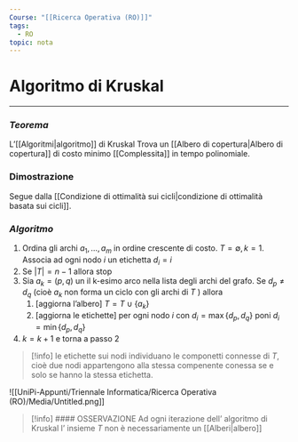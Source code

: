 ```yaml
---
Course: "[[Ricerca Operativa (RO)]]"
tags:
  - RO
topic: nota
---
```



# Algoritmo di Kruskal
---


### *Teorema*

L’[[Algoritmi|algoritmo]] di Kruskal Trova un [[Albero di copertura|Albero di copertura]] di costo minimo [[Complessita]] in tempo polinomiale.

### Dimostrazione

Segue dalla [[Condizione di ottimalità sui cicli|condizione di ottimalità basata sui cicli]].

### *Algoritmo*

1. Ordina gli archi $a_1,\dots,a_m$ in ordine crescente di costo. $T = \emptyset ,k=1$. Associa ad ogni nodo $i$ un etichetta $d_i=i$
2. Se $|T| = n-1$ allora stop
3. Sia $a_k = (p,q)$ un il k-esimo arco nella lista degli archi del grafo.
Se $d_p \not= d_q$ (cioè $a_k$ non forma un ciclo con gli archi di $T$ ) allora
    1. [aggiorna l’albero] $T = T \cup \{ a_k\}$
    2. [aggiorna le etichette] per ogni nodo $i$  con $d_i = \max\{d_p,d_q\}$ poni $d_i = \min\{d_p,d_q\}$
4. $k=k+1$   e torna a passo 2


>[!info]
le etichette sui nodi individuano le componetti connesse di $T$, cioè due nodi appartengono alla stessa compenente conessa se e solo se hanno la stessa etichetta.





![[UniPi-Appunti/Triennale Informatica/Ricerca Operativa (RO)/Media/Untitled.png]]


>[!info] #### OSSERVAZIONE
>Ad ogni iterazione dell’ algoritmo di Kruskal l’ insieme $T$ non è necessariamente un [[Alberi|albero]]